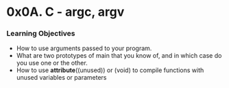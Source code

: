 # 0x0A. C - argc, argv
  
### Learning Objectives  
- How to use arguments passed to your program.  
- What are two prototypes of main that you know of, and in which case do you use one or the other.  
- How to use __attribute__((unused)) or (void) to compile functions with unused variables or parameters
